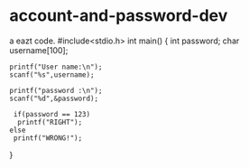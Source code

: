 # account-and-password-dev
a eazt code.
#include<stdio.h>
int main()
{
	int password;
	char username[100];
	
	printf("User name:\n");
	scanf("%s",username);
	
	printf("password :\n");
	scanf("%d",&password);
	 
	 if(password == 123)
	  printf("RIGHT");
	else
	 printf("WRONG!");
 } 
